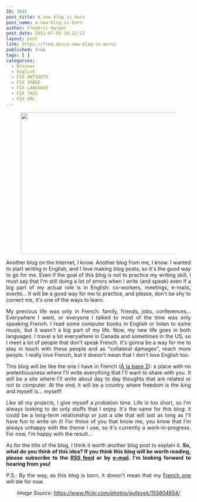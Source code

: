 ```yaml
---
ID: 3045
post_title: A new blog is born
post_name: a-new-blog-is-born
author: Frédéric Harper
post_date: 2011-07-03 16:12:12
layout: post
link: https://fred.dev/a-new-blog-is-born/
published: true
tags: [ ]
categories:
  - Brainer
  - English
  - FIX ANTIDOTE
  - FIX IMAGE
  - FIX LANGUAGE
  - FIX TAGS
  - FIX URL
---
```

<figure><img title="155604654_271132f38a_o" src="http://fred.dev/wp-content/uploads/2011/07/155604654_271132f38a_o-1024x682.jpg" alt="" width="580" height="386" /></figure><p style="text-align:justify">
  Another blog on the Internet, I know. Another blog from me, I know. I wanted to start writing in English, and I love making blog posts, so it's the good way to go for me. Even if the goal of this blog is not to practice my writing skill, I must say that I'm still doing a lot of errors when I write (and speak) even if a big part of my actual role is in English: co-workers, meetings, e-mails, events... It will be a good way for me to practice, and please, don't be shy to correct me, it's one of the ways to learn.
</p>

<p style="text-align:justify">
  My previous life was only in French: family, friends, jobs, conferences... Everywhere I went, or everyone I talked to most of the time was only speaking French. I read some computer books in English or listen to some music, but it wasn't a big part of my life. Now, my new life goes in both languages. I travel a lot everywhere in Canada and sometimes in the US, so I meet a lot of people that don't speak French. It's gonna be a way for me to stay in touch with these people and as "collateral damages", reach more people. I really love French, but it doesn't mean that I don't love English too.
</p>

<p style="text-align:justify">
  This blog will be like the one I have in French (<a title="My French blog" href="https://alabase2.com">À la base 2</a>): a place with no pretentiousness where I'll write everything that I'll want to share with you. It will be a site where I'll write about day to day thoughts that are related or not to computer. At the end, it will be a country where freedom is the king and myself is... myself!
</p>

<p style="text-align:justify">
  Like all my projects, I give myself a probation time. Life is too short, so I'm always looking to do only stuffs that I enjoy. It's the same for this blog: it could be a long-term relationship or just a site that will last as long as I'll have fun to write on it! For those of you that know me, you know that I'm always unhappy with the theme I use, so it's currently a work-in-progress. For now, I'm happy with the result...
</p>

<p style="text-align:justify">
  As for the title of the blog, I think it worth another blog post to explain it. <strong>So, what do you think of this idea? If you think this blog will be worth reading, please subscribe to the <a title="Subscribe to this blog by e-mail" href="https://feeds.feedburner.com/outofcomfortzonenet">RSS feed</a> or by <a title="Subscribe to this blog by e-mail" href="https://feedburner.google.com/fb/a/mailverify?uri=outofcomfortzonenet&amp;loc=en_US">e-mail</a>. I'm looking forward to hearing from you!</strong>
</p>

<p style="text-align:justify">
  P.S.: By the way, as this blog is born, it doesn't mean that my <a title="My French blog" href="https://alabase2.com/">French one</a> will die for now.
</p>

<p style="text-align:center">
  <em>Image Source: <a title="Image Source" href="https://www.flickr.com/photos/gullevek/155604654/">https://www.flickr.com/photos/gullevek/155604654/</a></em>
</p>